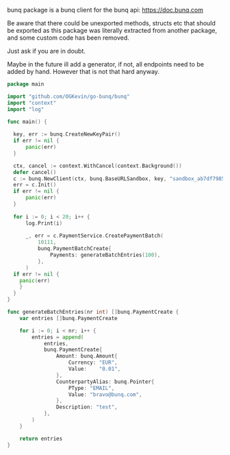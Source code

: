 bunq package is a bunq client for the bunq api: https://doc.bunq.com

Be aware that there could be unexported methods, structs etc that should be exported
as this package was literally extracted from another package, and some custom code has been removed.

Just ask if you are in doubt.

Maybe in the future ill add a generator, if not, all endpoints need to be added by hand. However that is not that hard anyway. 

```go
package main

import "github.com/OGKevin/go-bunq/bunq"
import "context"
import "log"

func main() {
    	
  key, err := bunq.CreateNewKeyPair()
  if err != nil {
      panic(err)
  }

  ctx, cancel := context.WithCancel(context.Background())
  defer cancel()
  c := bunq.NewClient(ctx, bunq.BaseURLSandbox, key, "sandbox_ab7df7985a66133b1abecf42871801edaafe5bc51ef9769f5a032876", "My awesome app")
  err = c.Init()
  if err != nil {
      panic(err)
  }
  
  for i := 0; i < 20; i++ {
      log.Print(i)
  
      _, err = c.PaymentService.CreatePaymentBatch(
          10111,
          bunq.PaymentBatchCreate{
              Payments: generateBatchEntries(100),
          },
      )
  if err != nil {
    panic(err)
    }
  }
}

func generateBatchEntries(nr int) []bunq.PaymentCreate {
	var entries []bunq.PaymentCreate

	for i := 0; i < nr; i++ {
		entries = append(
			entries,
			bunq.PaymentCreate{
				Amount: bunq.Amount{
					Currency: "EUR",
					Value:    "0.01",
				},
				CounterpartyAlias: bunq.Pointer{
					PType: "EMAIL",
					Value: "bravo@bunq.com",
				},
				Description: "test",
			},
		)
	}

	return entries
}

```